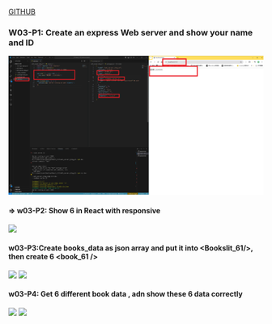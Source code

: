 [GITHUB](https://github.com/haowei212410061/1131-wp1-demo-61)

### W03-P1: Create an express Web server and show your name and ID

![](w03-p1.png)

#### => w03-P2: Show 6 <book /> in React with responsive

![](w03-p2.png)

#### w03-P3:Create books_data as json array and put it into <Bookslit_61/>, then create 6 <book_61 />

![](w03-p3-1.png)
![](w03-p3-2.png)

#### w03-P4: Get 6 different book data , adn show these 6 data correctly

![](w03-p4-1.png)
![](w03-p4-2.png)

```

```
